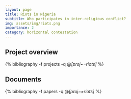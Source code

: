 ```yaml
---
layout: page
title: Riots in Nigeria
subtitle: Who participates in inter-religious conflict?
img: assets/img/riots.png
importance: 2
category: horizontal contestation
---
```


## Project overview

<div class="publications">

  {% bibliography -f projects -q @*[proj~=riots]* %}

</div>

## Documents

<div class="publications">

  {% bibliography -f papers -q @*[proj~=riots]* %}

</div>



